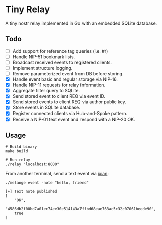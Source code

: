 # Tiny Relay

A tiny nostr relay implemented in Go with an embedded SQLite database.

## Todo

- [ ] Add support for reference tag queries (i.e. #r)
- [ ] Handle NIP-51 bookmark lists.
- [ ] Broadcast received events to registered clients.
- [ ] Implement structure logging.
- [ ] Remove parameterized event from DB before storing.
- [X] Handle event basic and regular storage via NIP-16.
- [X] Handle NIP-11 requests for relay information.
- [X] Aggregate filter query to SQLite.
- [X] Send stored event to client REQ via event ID.
- [X] Send stored events to client REQ via author public key.
- [X] Store events in SQLite database.
- [X] Register connected clients via Hub-and-Spoke pattern.
- [X] Receive a NIP-01 text event and respond with a NIP-20 OK.

## Usage

```shell
# Build binary
make build

# Run relay
./relay "localhost:8000"
```

From another terminal, send a text event via [ixian](https://github.com/ffiat/melange):

```shell
./melange event -note "hello, friend"

[+] Text note published
[
    "OK",
    "4586db2f00bd7a01ec74ee30e514143a7ffbd68eae763ac5c32c07061beede90",
    true
]
```
